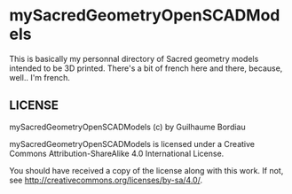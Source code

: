 # mySacredGeometryOpenSCADModels

This is basically my personnal directory of Sacred geometry models intended to be 3D printed. There's a bit of french here and there, because, well.. I'm french.


## LICENSE

mySacredGeometryOpenSCADModels (c) by Guilhaume Bordiau

mySacredGeometryOpenSCADModels is licensed under a
Creative Commons Attribution-ShareAlike 4.0 International License.

You should have received a copy of the license along with this
work. If not, see <http://creativecommons.org/licenses/by-sa/4.0/>.
